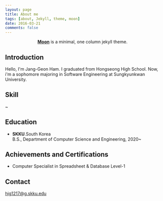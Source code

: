 ```yaml
---
layout: page
title: About me
tags: [about, Jekyll, theme, moon]
date: 2016-03-21
comments: false
---
```

    
<center><a href="http://taylantatli.github.io/Moon"><b>Moon</b></a> is a minimal, one column jekyll theme.</center>

## Introduction
Hello, I'm Jang-Geon Ham. I graduated from Hongseong High School. Now, i'm a sophomore majoring in Software Engineering at Sungkyunkwan University. 

## Skill
 ~

## Education
 - **SKKU**.South Korea\
   B.S., Department of Computer Science and Engineering, 2020~

## Achievements and Certifications
 - Computer Specialist in Spreadsheet & Database Level-1 

## Contact
hjg1217@g.skku.edu 
